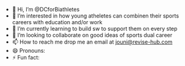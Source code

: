 - 👋 Hi, I’m @DCforBiathletes
- 👀 I’m interested in how young atheletes can combinen their sports careers with education and/or work
- 🌱 I’m currently learning to build sw to support them on every step
- 💞️ I’m looking to collaborate on good ideas of sports dual career
- 📫 How to reach me drop me an email at jouni@revise-hub.com
- 😄 Pronouns: 
- ⚡ Fun fact: 

<!---
DCforBiathletes/DCforBiathletes is a ✨ special ✨ repository because its `README.md` (this file) appears on your GitHub profile.
You can click the Preview link to take a look at your changes.
--->
